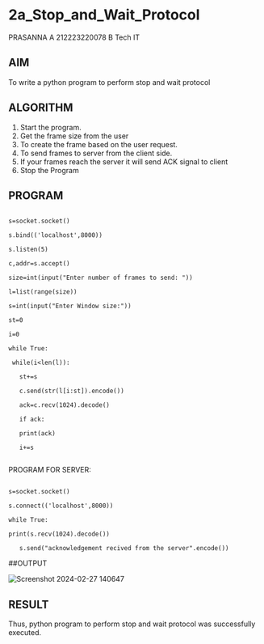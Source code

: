 # 2a_Stop_and_Wait_Protocol
PRASANNA A
212223220078
B Tech IT
## AIM 
To write a python program to perform stop and wait protocol
## ALGORITHM
1. Start the program.
2. Get the frame size from the user
3. To create the frame based on the user request.
4. To send frames to server from the client side.
5. If your frames reach the server it will send ACK signal to client
6. Stop the Program
## PROGRAM
```import socket

s=socket.socket()

s.bind(('localhost',8000))

s.listen(5)

c,addr=s.accept()

size=int(input("Enter number of frames to send: "))

l=list(range(size))

s=int(input("Enter Window size:"))

st=0

i=0

while True:

 while(i<len(l)):
 
   st+=s
    
   c.send(str(l[i:st]).encode())
    
   ack=c.recv(1024).decode()
     
   if ack:
         
   print(ack)
         
   i+=s
   
```   
PROGRAM FOR SERVER:

```import socket

s=socket.socket()

s.connect(('localhost',8000))

while True:

print(s.recv(1024).decode())

   s.send("acknowledgement recived from the server".encode())
```


  ##OUTPUT

![Screenshot 2024-02-27 140647](https://github.com/aswethaashok/2a_Stop_and_Wait_Protocol/assets/149987410/af2dc450-b57f-4d39-9684-16f0311e9416)

## RESULT
Thus, python program to perform stop and wait protocol was successfully executed.
